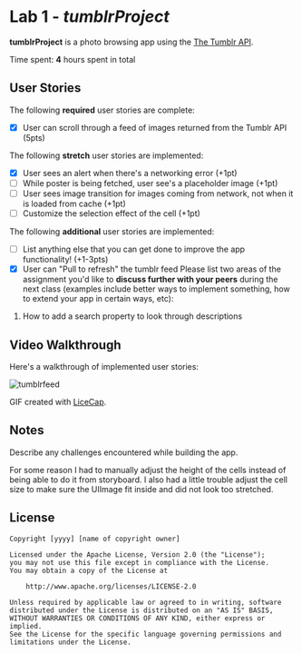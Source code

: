 # Lab 1 - *tumblrProject*

**tumblrProject** is a photo browsing app using the [The Tumblr API](https://www.tumblr.com/docs/en/api/v2#posts).

Time spent: **4** hours spent in total

## User Stories

The following **required** user stories are complete:

- [x] User can scroll through a feed of images returned from the Tumblr API (5pts)

The following **stretch** user stories are implemented:

- [x] User sees an alert when there's a networking error (+1pt)
- [ ] While poster is being fetched, user see's a placeholder image (+1pt)
- [ ] User sees image transition for images coming from network, not when it is loaded from cache (+1pt)
- [ ] Customize the selection effect of the cell (+1pt)

The following **additional** user stories are implemented:

- [ ] List anything else that you can get done to improve the app functionality! (+1-3pts)
- [x] User can "Pull to refresh" the tumblr feed
Please list two areas of the assignment you'd like to **discuss further with your peers** during the next class (examples include better ways to implement something, how to extend your app in certain ways, etc):

1. How to add a search property to look through descriptions


## Video Walkthrough

Here's a walkthrough of implemented user stories:

![tumblrfeed](https://user-images.githubusercontent.com/19617642/45270143-6984be00-b45f-11e8-914f-c1b34ca22733.gif)


GIF created with [LiceCap](http://www.cockos.com/licecap/).

## Notes

Describe any challenges encountered while building the app.

For some reason I had to manually adjust the height of the cells instead of being able to do it from storyboard. I also had a little trouble adjust the cell size to make sure the UIImage fit inside and did not look too stretched. 

## License

    Copyright [yyyy] [name of copyright owner]

    Licensed under the Apache License, Version 2.0 (the "License");
    you may not use this file except in compliance with the License.
    You may obtain a copy of the License at

        http://www.apache.org/licenses/LICENSE-2.0

    Unless required by applicable law or agreed to in writing, software
    distributed under the License is distributed on an "AS IS" BASIS,
    WITHOUT WARRANTIES OR CONDITIONS OF ANY KIND, either express or implied.
    See the License for the specific language governing permissions and
    limitations under the License.
